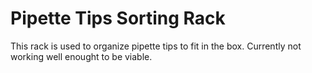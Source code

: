 # Pipette Tips Sorting Rack

This rack is used to organize pipette tips to fit in the box. Currently not working well enought to be viable.
